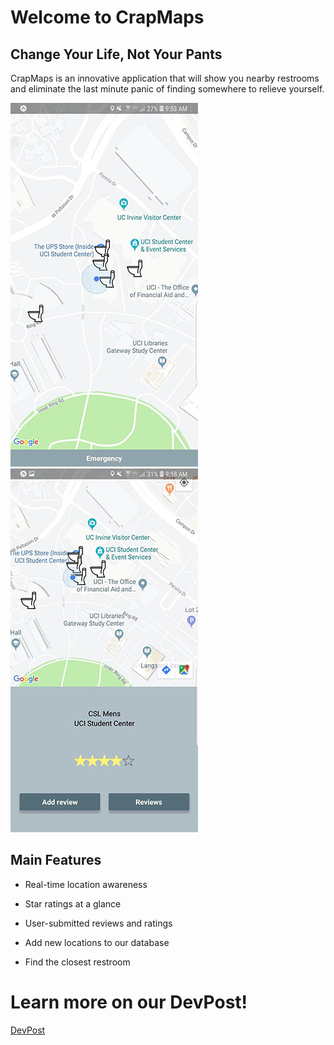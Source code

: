 # Welcome to CrapMaps
## Change Your Life, Not Your Pants
CrapMaps is an innovative application that will show you nearby restrooms and eliminate the last minute panic of finding somewhere to relieve yourself.


![Map](./toiletmap.jpg)  ![Deets](./fastdetails.jpg) 

## Main Features

* Real-time location awareness

* Star ratings at a glance
 
* User-submitted reviews and ratings

* Add new locations to our database

* Find the closest restroom


# Learn more on our DevPost!
[DevPost](https://devpost.com/software/crapmaps)


